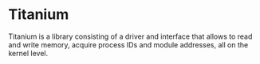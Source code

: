 # Titanium
Titanium is a library consisting of a driver and interface that allows to read and write memory, acquire process IDs and module addresses, all on the kernel level.
